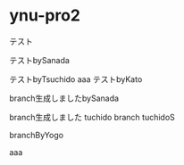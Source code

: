 # ynu-pro2

テスト

テストbySanada

テストbyTsuchido
aaa
テストbyKato

branch生成しましたbySanada

branch生成しました tuchido
branch tuchidoS

branchByYogo

aaa
